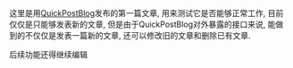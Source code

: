 这里是用[QuickPostBlog](https://github.com/SmileYik/QuickPostBlog)发布的第一篇文章, 用来测试它是否能够正常工作, 目前仅仅是只能够发表新的文章, 但是由于QuickPostBlog对外暴露的接口来说, 能做到的不仅仅是发表一篇新的文章, 还可以修改旧的文章和删除已有文章.

后续功能还得继续编辑